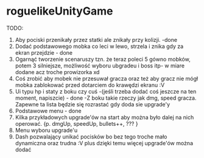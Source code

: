 # roguelikeUnityGame

TODO:
1) Aby pociski przenikały przez statki ale znikały przy kolizji. -done
2) Dodać podstawowego mobka co leci w lewo, strzela i znika gdy za ekran przejdzie - done
3) Ogarnąć tworzenie scenaruszy tzn. że teraz poleci 5 gówno mobków, potem 3 silniejsze, możliwość wyboru ubgradeu i boss itp- w miare dodane acz troche prowizorka xd
4) Coś zrobić aby mobek nie przesuwał gracza oraz też aby gracz nie mógł mobka zablokować przed dotarciem do krawędzi ekranu :V
5) Ui typu hp i staty z boku czy cuś -(jeśli trzeba dodać coś jeszcze na ten moment, napiszcie) - done 
  -Z boku takie rzeczy jak dmg, speed gracza. Zapewne ta lista będzie się rozrastać gdy doda sie upgrade'y
6) Podstawowe menu - done 
7) Kilka przykładowych upgrade'ów na start aby można było dalej na nich operować. {p. dmgUp, speedUp, bullets++, ??? }
8) Menu wyboru upgrade'u
9) Dash pozwalający unikać pocisków bo bez tego troche mało dynamiczna oraz trudna :V plus dzięki temu więcej upgrade'ów można dodać
